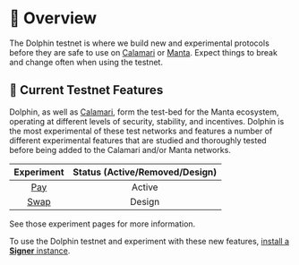 # 📝 Overview

The Dolphin testnet is where we build new and experimental protocols before they are safe to use on [Calamari](../calamari/Overview.md) or [Manta](../manta/Overview.md). Expect things to break and change often when using the testnet.

## 🧪 Current Testnet Features

Dolphin, as well as [Calamari](../calamari/Overview.md), form the test-bed for the Manta ecosystem, operating at different levels of security, stability, and incentives. Dolphin is the most experimental of these test networks and features a number of different experimental features that are studied and thoroughly tested before being added to the Calamari and/or Manta networks.

| Experiment                 | Status (Active/Removed/Design) |
|:--------------------------:|:------------------------------:|
| [Pay](DolphinPay.md)   | Active                         |
| [Swap](PrivateExchange.md) | Design                         |

See those experiment pages for more information. 

To use the Dolphin testnet and experiment with these new features, [install a **Signer** instance](../guides/MantaSigner.md).

